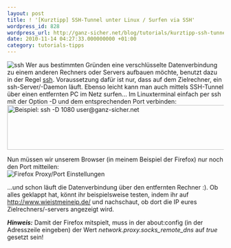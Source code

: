 ```yaml
---
layout: post
title: ! '[Kurztipp] SSH-Tunnel unter Linux / Surfen via SSH'
wordpress_id: 828
wordpress_url: http://ganz-sicher.net/blog/tutorials/kurztipp-ssh-tunnel-unter-linux-surfen-via-ssh/
date: 2010-11-14 04:27:33.000000000 +01:00
category: tutorials-tipps
---
```

<img class="lefticon" src="{{site.baseurl}}/wp-content/uploads/ssh.png" alt="ssh" />
Wer aus bestimmten Gründen eine verschlüsselte Datenverbindung zu einem anderen Rechners oder Servers aufbauen möchte, benutzt dazu in der Regel <a href="http://wiki.ubuntuusers.de/ssh">ssh</a>. Voraussetzung dafür ist nur, dass auf dem Zielrechner, ein ssh-Server/-Daemon läuft. Ebenso leicht kann man auch mittels SSH-Tunnel über einen entfernten PC im Netz surfen...
<!--more-->
Im Linuxterminal einfach per ssh mit der Option -D und dem entsprechenden Port verbinden:
<img class="borderimg centered" src="{{site.baseurl}}/wp-content/uploads/ssh_term.png" alt="Beispiel: ssh -D 1080 user@ganz-sicher.net" width="531" height="104" />

Nun müssen wir unserem Browser (in meinem Beispiel der Firefox) nur noch den Port mitteilen:
<img class="borderimg centered" style="display: block; margin-left: auto; margin-right: auto;" src="{{site.baseurl}}/wp-content/uploads/firefox_proxy.png" alt="Firefox Proxy/Port Einstellungen" />

...und schon läuft die Datenverbindung über den entfernten Rechner :). Ob alles geklappt hat, könnt ihr beispielsweise testen, indem ihr auf <a title="Wie ist meine IP-Adresse?" href="http://www.wieistmeineip.de/">http://www.wieistmeineip.de/</a> und nachschaut, ob dort die IP eures Zielrechners/-servers angezeigt wird.

***Hinweis:*** Damit der Firefox mitspielt, muss in der about:config (in der Adresszeile eingeben) der Wert <em>network.proxy.socks_remote_dns</em> auf <em>true</em> gesetzt sein!
